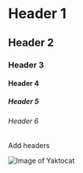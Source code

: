 # Header 1
## Header 2
### Header 3
#### Header 4
##### Header 5
###### Header 6

Add headers

![Image of Yaktocat](https://octodex.github.com/images/yaktocat.png)

